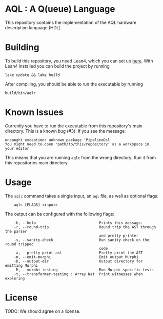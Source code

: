 # AQL : A Q(ueue) Language

This repository contains the implementation of the AQL hardware description language (HDL).

# Building

To build this repository, you need Lean4, which you can set up [here](https://leanprover.github.io/lean4/doc/quickstart.html).
With Lean4 installed you can build the project by running
```
lake update && lake build
```

After compiling, you should be able to run the executable by running
```
build/bin/aqlc
```

# Known Issues
Currently you have to run the executable from this repository's main directory. This is a known bug (#3).
If you see the message:
```
uncaught exception: unknown package 'PipelineDsl'
You might need to open 'path/to/this/repository' as a workspace in your editor
```
This means that you are running `aqlc` from the wrong directory. Run it from this repositories main directory.

# Usage
The `aqlc` command takes a single input, an `aql` file, as well as optional flags:
```
    aqlc [FLAGS] <input>
```
The output can be configured with the following flags:
```
    -h, --help                             Prints this message.
    -r, --round-trip                       Round trip the AST through the parser
                                           and pretty printer
    -s, --sanity-check                     Run sanity check on the round tripped
                                           code
    -a, --pretty-print-ast                 Pretty print the AST
    -m, --emit-murphi                      Emit output Murphi
    -D, --output-dir                       Output directory for emitting Murphi
    -M, --murphi-testing                   Run Murphi-specific tests
    -t, --transformer-testing : Array Nat  Print witnesses when exploring

```

# License

TODO: We should agree on a license.
